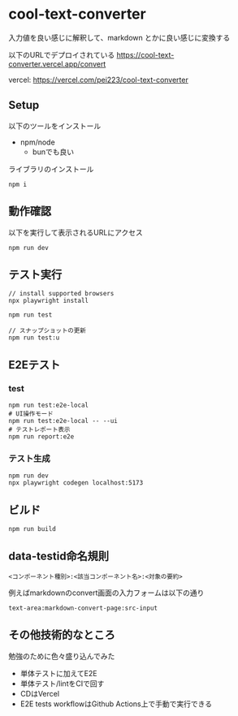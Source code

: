 # cool-text-converter

入力値を良い感じに解釈して、markdown とかに良い感じに変換する

以下のURLでデプロイされている
https://cool-text-converter.vercel.app/convert

vercel: https://vercel.com/pei223/cool-text-converter


## Setup
以下のツールをインストール
- npm/node
  - bunでも良い

ライブラリのインストール
```
npm i
```

## 動作確認
以下を実行して表示されるURLにアクセス
```
npm run dev
```

## テスト実行
```
// install supported browsers
npx playwright install

npm run test

// スナップショットの更新
npm run test:u
```

## E2Eテスト
### test
```
npm run test:e2e-local
# UI操作モード
npm run test:e2e-local -- --ui
# テストレポート表示
npm run report:e2e
```

### テスト生成
```
npm run dev
npx playwright codegen localhost:5173
```


## ビルド
```
npm run build
```

## data-testid命名規則

```
<コンポーネント種別>:<該当コンポーネント名>:<対象の要約>
```

例えばmarkdownのconvert画面の入力フォームは以下の通り
```
text-area:markdown-convert-page:src-input
```

## その他技術的なところ
勉強のために色々盛り込んでみた

- 単体テストに加えてE2E
- 単体テスト/lintをCIで回す
- CDはVercel
- E2E tests workflowはGithub Actions上で手動で実行できる
